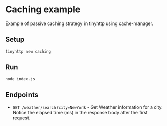 # Caching example

Example of passive caching strategy in tinyhttp using cache-manager.

## Setup

```sh
tinyhttp new caching
```

## Run

```sh
node index.js
```

## Endpoints

- `GET /weather/search?city=NewYork` - Get Weather information for a city. Notice the elapsed time (ms) in the response body after the first request.
